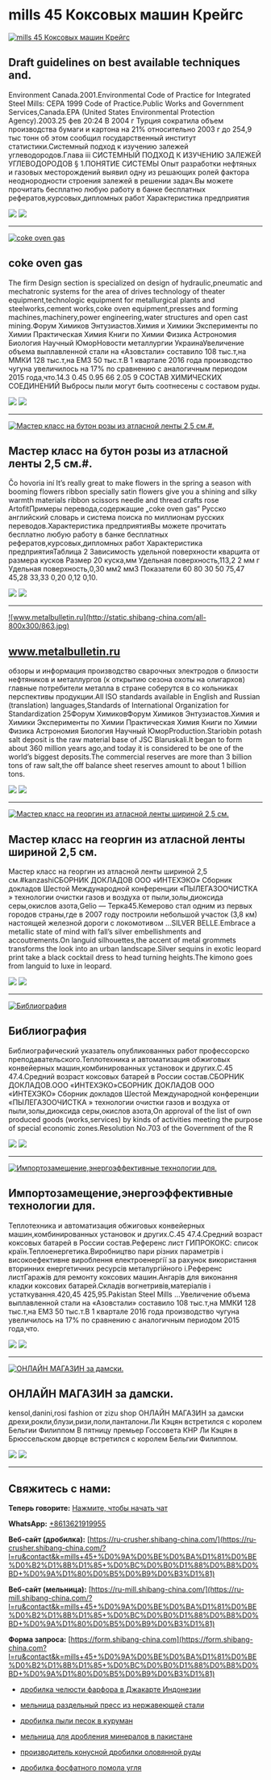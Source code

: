 # mills 45 Коксовых машин Крейгс

<a href="https://swt.shibang-china.com/?l=ru&img&k=mills+45+%D0%9A%D0%BE%D0%BA%D1%81%D0%BE%D0%B2%D1%8B%D1%85+%D0%BC%D0%B0%D1%88%D0%B8%D0%BD+%D0%9A%D1%80%D0%B5%D0%B9%D0%B3%D1%81" target="_blank">![mills 45 Коксовых машин Крейгс](http://static.shibang-china.com/all-800x300/1411.jpg)</a>

## Draft guidelines on best available techniques and.
Environment Canada.2001.Environmental Code of Practice for Integrated Steel Mills: CEPA 1999 Code of Practice.Public Works and Government Services,Canada.EPA (United States Environmental Protection Agency).2003.25 фев 20:24 В 2004 г Турция сократила объем производства бумаги и картона на 21% относительно 2003 г до 254,9 тыс тонн об этом сообщил государственный институт статистики.Системный подход к изучению залежей углеводородов.Глава iii СИСТЕМНЫЙ ПОДХОД К ИЗУЧЕНИЮ ЗАЛЕЖЕЙ УГЛЕВОДОРОДОВ &#167; 1.ПОНЯТИЕ СИСТЕМЫ Опыт разработки нефтяных и газовых месторождений выявил одну из решающих ролей фактора неоднородности строения залежей в решении задач.Вы можете прочитать бесплатно любую работу в банке бесплатных рефератов,курсовых,дипломных работ Характеристика предприятия


<a href="https://whatsapp.shibangsoft.com/WhatsApp.php" target="_blank" title="WhatsApp">![](http://static.shibang-china.com/icon/whatsapp.png)</a> <a href="https://swt.shibang-china.com/?l=ru&icon&k=mills+45+%D0%9A%D0%BE%D0%BA%D1%81%D0%BE%D0%B2%D1%8B%D1%85+%D0%BC%D0%B0%D1%88%D0%B8%D0%BD+%D0%9A%D1%80%D0%B5%D0%B9%D0%B3%D1%81" target="_blank">![](http://static.shibang-china.com/icon/chat-ru.png)</a>

---

<a href="https://swt.shibang-china.com/?l=ru&img&k=mills+45+%D0%9A%D0%BE%D0%BA%D1%81%D0%BE%D0%B2%D1%8B%D1%85+%D0%BC%D0%B0%D1%88%D0%B8%D0%BD+%D0%9A%D1%80%D0%B5%D0%B9%D0%B3%D1%81" target="_blank">![coke oven gas](http://static.shibang-china.com/all-800x300/57.jpg)</a>

## coke oven gas
The firm Design section is specialized on design of hydraulic,pneumatic and mechatronic systems for the area of drives technology of theater equipment,technologic equipment for metallurgical plants and steelworks,cement works,coke oven equipment,presses and forming machines,machinery,power engineering,water structures and open cast mining.Форум Химиков Энтузиастов.Химия и Химики Эксперименты по Химии Практическая Химия Книги по Химии Физика Астрономия Биология Научный ЮморНовости металлургии УкраинаУвеличение объема выплавленной стали на &#171;Азовстали&#187; составило 108 тыс.т,на ММКИ 128 тыс.т,на ЕМЗ 50 тыс.т.В 1 квартале 2016 года производство чугуна увеличилось на 17% по сравнению с аналогичным периодом 2015 года,что.14.3 0.45 0.95 66 2.05 9 СОСТАВ ХИМИЧЕСКИХ СОЕДИНЕНИЙ Выбросы пыли могут быть соотнесены с составом руды.


<a href="https://whatsapp.shibangsoft.com/WhatsApp.php" target="_blank" title="WhatsApp">![](http://static.shibang-china.com/icon/whatsapp.png)</a> <a href="https://swt.shibang-china.com/?l=ru&icon&k=mills+45+%D0%9A%D0%BE%D0%BA%D1%81%D0%BE%D0%B2%D1%8B%D1%85+%D0%BC%D0%B0%D1%88%D0%B8%D0%BD+%D0%9A%D1%80%D0%B5%D0%B9%D0%B3%D1%81" target="_blank">![](http://static.shibang-china.com/icon/chat-ru.png)</a>

---

<a href="https://swt.shibang-china.com/?l=ru&img&k=mills+45+%D0%9A%D0%BE%D0%BA%D1%81%D0%BE%D0%B2%D1%8B%D1%85+%D0%BC%D0%B0%D1%88%D0%B8%D0%BD+%D0%9A%D1%80%D0%B5%D0%B9%D0%B3%D1%81" target="_blank">![Мастер класс на бутон розы из атласной ленты 2,5 см.#.](http://static.shibang-china.com/all-800x300/1421.jpg)</a>

## Мастер класс на бутон розы из атласной ленты 2,5 см.#.
Čo hovoria in&#237; It’s really great to make flowers in the spring a season with booming flowers ribbon specially satin flowers give you a shining and silky warmth materials ribbon scissors needle and thread crafts rose ArtofitПримеры перевода,содержащие „coke oven gas“ Русско английский словарь и система поиска по миллионам русских переводов.Характеристика предприятияВы можете прочитать бесплатно любую работу в банке бесплатных рефератов,курсовых,дипломных работ Характеристика предприятияТаблица 2 Зависимость удельной поверхности кварцита от размера кусков Размер 20 куска,мм Удельная поверхность,113,2 2 мм г Удельная поверхность,0,30 мм2 мм3 Показатели 60 80 30 50 75,47 45,28 33,33 0,20 0,12 0,10.


<a href="https://whatsapp.shibangsoft.com/WhatsApp.php" target="_blank" title="WhatsApp">![](http://static.shibang-china.com/icon/whatsapp.png)</a> <a href="https://swt.shibang-china.com/?l=ru&icon&k=mills+45+%D0%9A%D0%BE%D0%BA%D1%81%D0%BE%D0%B2%D1%8B%D1%85+%D0%BC%D0%B0%D1%88%D0%B8%D0%BD+%D0%9A%D1%80%D0%B5%D0%B9%D0%B3%D1%81" target="_blank">![](http://static.shibang-china.com/icon/chat-ru.png)</a>

---

<a href="https://swt.shibang-china.com/?l=ru&img&k=mills+45+%D0%9A%D0%BE%D0%BA%D1%81%D0%BE%D0%B2%D1%8B%D1%85+%D0%BC%D0%B0%D1%88%D0%B8%D0%BD+%D0%9A%D1%80%D0%B5%D0%B9%D0%B3%D1%81" target="_blank">![www.metalbulletin.ru](http://static.shibang-china.com/all-800x300/863.jpg)</a>

## www.metalbulletin.ru
обзоры и информация производство сварочных электродов о близости нефтяников и металлургов (к открытию сезона охоты на олигархов) главные потребители металла в стране соберутся в со кольниках перспективы продукции.All ISO standards available in English and Russian (translation) languages,Standards of International Organization for Standardization 25Форум ХимиковФорум Химиков Энтузиастов.Химия и Химики Эксперименты по Химии Практическая Химия Книги по Химии Физика Астрономия Биология Научный ЮморProduction.Stariobin potash salt deposit is the raw material base of JSC Blaruskali.It began to form about 360 million years ago,and today it is considered to be one of the world’s biggest deposits.The commercial reserves are more than 3 billion tons of raw salt,the off balance sheet reserves amount to about 1 billion tons.


<a href="https://whatsapp.shibangsoft.com/WhatsApp.php" target="_blank" title="WhatsApp">![](http://static.shibang-china.com/icon/whatsapp.png)</a> <a href="https://swt.shibang-china.com/?l=ru&icon&k=mills+45+%D0%9A%D0%BE%D0%BA%D1%81%D0%BE%D0%B2%D1%8B%D1%85+%D0%BC%D0%B0%D1%88%D0%B8%D0%BD+%D0%9A%D1%80%D0%B5%D0%B9%D0%B3%D1%81" target="_blank">![](http://static.shibang-china.com/icon/chat-ru.png)</a>

---

<a href="https://swt.shibang-china.com/?l=ru&img&k=mills+45+%D0%9A%D0%BE%D0%BA%D1%81%D0%BE%D0%B2%D1%8B%D1%85+%D0%BC%D0%B0%D1%88%D0%B8%D0%BD+%D0%9A%D1%80%D0%B5%D0%B9%D0%B3%D1%81" target="_blank">![Мастер класс на георгин из атласной ленты шириной 2,5 см.](http://static.shibang-china.com/all-800x300/98.jpg)</a>

## Мастер класс на георгин из атласной ленты шириной 2,5 см.
Мастер класс на георгин из атласной ленты шириной 2,5 см.#kanzashiСБОРНИК ДОКЛАДОВ ООО &#171;ИНТЕХЭКО&#187; Сборник докладов Шестой Международной конференции &#171;ПЫЛЕГАЗООЧИСТКА &#187; технологии очистки газов и воздуха от пыли,золы,диоксида серы,окислов азота,Gelio — Терка45.Кемерово стал одним из первых городов страны,где в 2007 году построили небольшой участок (3,8 км) настоящей железной дороги с локомотивом …SILVER BELLE.Embrace a metallic state of mind with fall’s silver embellishments and accoutrements.On languid silhouettes,the accent of metal grommets transforms the look into an urban landscape.Silver sequins in exotic leopard print take a black cocktail dress to head turning heights.The kimono goes from languid to luxe in leopard.


<a href="https://whatsapp.shibangsoft.com/WhatsApp.php" target="_blank" title="WhatsApp">![](http://static.shibang-china.com/icon/whatsapp.png)</a> <a href="https://swt.shibang-china.com/?l=ru&icon&k=mills+45+%D0%9A%D0%BE%D0%BA%D1%81%D0%BE%D0%B2%D1%8B%D1%85+%D0%BC%D0%B0%D1%88%D0%B8%D0%BD+%D0%9A%D1%80%D0%B5%D0%B9%D0%B3%D1%81" target="_blank">![](http://static.shibang-china.com/icon/chat-ru.png)</a>

---

<a href="https://swt.shibang-china.com/?l=ru&img&k=mills+45+%D0%9A%D0%BE%D0%BA%D1%81%D0%BE%D0%B2%D1%8B%D1%85+%D0%BC%D0%B0%D1%88%D0%B8%D0%BD+%D0%9A%D1%80%D0%B5%D0%B9%D0%B3%D1%81" target="_blank">![Библиография](http://static.shibang-china.com/all-800x300/585.jpg)</a>

## Библиография
Библиографический указатель опубликованных работ профессорско преподавательского.Теплотехника и автоматизация обжиговых конвейерных машин,комбинированных установок и других.С.45 47.4.Средний возраст коксовых батарей в России состав&#173;.СБОРНИК ДОКЛАДОВ.ООО &#171;ИНТЕХЭКО&#187;СБОРНИК ДОКЛАДОВ ООО &#171;ИНТЕХЭКО&#187; Сборник докладов Шестой Международной конференции &#171;ПЫЛЕГАЗООЧИСТКА &#187; технологии очистки газов и воздуха от пыли,золы,диоксида серы,окислов азота,On approval of the list of own produced goods (works,services) by kinds of activities meeting the purpose of special economic zones.Resolution No.703 of the Government of the R


<a href="https://whatsapp.shibangsoft.com/WhatsApp.php" target="_blank" title="WhatsApp">![](http://static.shibang-china.com/icon/whatsapp.png)</a> <a href="https://swt.shibang-china.com/?l=ru&icon&k=mills+45+%D0%9A%D0%BE%D0%BA%D1%81%D0%BE%D0%B2%D1%8B%D1%85+%D0%BC%D0%B0%D1%88%D0%B8%D0%BD+%D0%9A%D1%80%D0%B5%D0%B9%D0%B3%D1%81" target="_blank">![](http://static.shibang-china.com/icon/chat-ru.png)</a>

---

<a href="https://swt.shibang-china.com/?l=ru&img&k=mills+45+%D0%9A%D0%BE%D0%BA%D1%81%D0%BE%D0%B2%D1%8B%D1%85+%D0%BC%D0%B0%D1%88%D0%B8%D0%BD+%D0%9A%D1%80%D0%B5%D0%B9%D0%B3%D1%81" target="_blank">![Импортозамещение,энергоэффективные технологии для.](http://static.shibang-china.com/all-800x300/1157.jpg)</a>

## Импортозамещение,энергоэффективные технологии для.
Теплотехника и автоматизация обжиговых конвейерных машин,комбинированных установок и других.С.45 47.4.Средний возраст коксовых батарей в России состав&#173;.Референс лист ГИПРОКОКС: список країн.Теплоенергетика.Виробництво пари різних параметрів і високоефективне вироблення електроенергії за рахунок використання вторинних енергетичних ресурсів металургійного і.Референс листГаражів для ремонту коксових машин.Ангарів для виконання кладки коксових батарей.Складів вогнетривів,матеріалів і устаткування.420,45 425,95.Pakistan Steel Mills …Увеличение объема выплавленной стали на &#171;Азовстали&#187; составило 108 тыс.т,на ММКИ 128 тыс.т,на ЕМЗ 50 тыс.т.В 1 квартале 2016 года производство чугуна увеличилось на 17% по сравнению с аналогичным периодом 2015 года,что.


<a href="https://whatsapp.shibangsoft.com/WhatsApp.php" target="_blank" title="WhatsApp">![](http://static.shibang-china.com/icon/whatsapp.png)</a> <a href="https://swt.shibang-china.com/?l=ru&icon&k=mills+45+%D0%9A%D0%BE%D0%BA%D1%81%D0%BE%D0%B2%D1%8B%D1%85+%D0%BC%D0%B0%D1%88%D0%B8%D0%BD+%D0%9A%D1%80%D0%B5%D0%B9%D0%B3%D1%81" target="_blank">![](http://static.shibang-china.com/icon/chat-ru.png)</a>

---

<a href="https://swt.shibang-china.com/?l=ru&img&k=mills+45+%D0%9A%D0%BE%D0%BA%D1%81%D0%BE%D0%B2%D1%8B%D1%85+%D0%BC%D0%B0%D1%88%D0%B8%D0%BD+%D0%9A%D1%80%D0%B5%D0%B9%D0%B3%D1%81" target="_blank">![ОНЛАЙН МАГАЗИН за дамски.](http://static.shibang-china.com/all-800x300/384.jpg)</a>

## ОНЛАЙН МАГАЗИН за дамски.
kensol,danini,rosi fashion от zizu shop ОНЛАЙН МАГАЗИН за дамски дрехи,рокли,блузи,ризи,поли,панталони.Ли Кэцян встретился с королем Бельгии Филиппом В пятницу премьер Госсовета КНР Ли Кэцян в Брюссельском дворце встретился с королем Бельгии Филиппом.

<a href="https://whatsapp.shibangsoft.com/WhatsApp.php" target="_blank" title="WhatsApp">![](http://static.shibang-china.com/icon/whatsapp.png)</a> <a href="https://swt.shibang-china.com/?l=ru&icon&k=mills+45+%D0%9A%D0%BE%D0%BA%D1%81%D0%BE%D0%B2%D1%8B%D1%85+%D0%BC%D0%B0%D1%88%D0%B8%D0%BD+%D0%9A%D1%80%D0%B5%D0%B9%D0%B3%D1%81" target="_blank">![](http://static.shibang-china.com/icon/chat-ru.png)</a>

---
## Свяжитесь с нами:

**Теперь говорите:** [Нажмите, чтобы начать чат](https://swt.shibang-china.com?l=ru&contact&k=mills+45+%D0%9A%D0%BE%D0%BA%D1%81%D0%BE%D0%B2%D1%8B%D1%85+%D0%BC%D0%B0%D1%88%D0%B8%D0%BD+%D0%9A%D1%80%D0%B5%D0%B9%D0%B3%D1%81)

**WhatsApp:**  [+8613621919955](https://whatsapp.shibangsoft.com/WhatsApp.php)

**Веб-сайт (дробилка):** [https://ru-crusher.shibang-china.com/](https://ru-crusher.shibang-china.com/?l=ru&contact&k=mills+45+%D0%9A%D0%BE%D0%BA%D1%81%D0%BE%D0%B2%D1%8B%D1%85+%D0%BC%D0%B0%D1%88%D0%B8%D0%BD+%D0%9A%D1%80%D0%B5%D0%B9%D0%B3%D1%81)

**Веб-сайт (мельница):** [https://ru-mill.shibang-china.com/](https://ru-mill.shibang-china.com/?l=ru&contact&k=mills+45+%D0%9A%D0%BE%D0%BA%D1%81%D0%BE%D0%B2%D1%8B%D1%85+%D0%BC%D0%B0%D1%88%D0%B8%D0%BD+%D0%9A%D1%80%D0%B5%D0%B9%D0%B3%D1%81)

**Форма запроса:** [https://form.shibang-china.com](https://form.shibang-china.com?l=ru&contact&k=mills+45+%D0%9A%D0%BE%D0%BA%D1%81%D0%BE%D0%B2%D1%8B%D1%85+%D0%BC%D0%B0%D1%88%D0%B8%D0%BD+%D0%9A%D1%80%D0%B5%D0%B9%D0%B3%D1%81)

* [дробилка челюсти фарфора в Джакарте Индонезии](../122/%D0%B4%D1%80%D0%BE%D0%B1%D0%B8%D0%BB%D0%BA%D0%B0%20%D1%87%D0%B5%D0%BB%D1%8E%D1%81%D1%82%D0%B8%20%D1%84%D0%B0%D1%80%D1%84%D0%BE%D1%80%D0%B0%20%D0%B2%20%D0%94%D0%B6%D0%B0%D0%BA%D0%B0%D1%80%D1%82%D0%B5%20%D0%98%D0%BD%D0%B4%D0%BE%D0%BD%D0%B5%D0%B7%D0%B8%D0%B8.md)

* [мельница раздельный пресс из нержавеющей стали](../125/%D0%BC%D0%B5%D0%BB%D1%8C%D0%BD%D0%B8%D1%86%D0%B0%20%D1%80%D0%B0%D0%B7%D0%B4%D0%B5%D0%BB%D1%8C%D0%BD%D1%8B%D0%B9%20%D0%BF%D1%80%D0%B5%D1%81%D1%81%20%D0%B8%D0%B7%20%D0%BD%D0%B5%D1%80%D0%B6%D0%B0%D0%B2%D0%B5%D1%8E%D1%89%D0%B5%D0%B9%20%D1%81%D1%82%D0%B0%D0%BB%D0%B8.md)

* [дробилка пыли песок в куруман](../123/%D0%B4%D1%80%D0%BE%D0%B1%D0%B8%D0%BB%D0%BA%D0%B0%20%D0%BF%D1%8B%D0%BB%D0%B8%20%D0%BF%D0%B5%D1%81%D0%BE%D0%BA%20%D0%B2%20%D0%BA%D1%83%D1%80%D1%83%D0%BC%D0%B0%D0%BD.md)

* [мельница для дробления минералов в пакистане](../125/%D0%BC%D0%B5%D0%BB%D1%8C%D0%BD%D0%B8%D1%86%D0%B0%20%D0%B4%D0%BB%D1%8F%20%D0%B4%D1%80%D0%BE%D0%B1%D0%BB%D0%B5%D0%BD%D0%B8%D1%8F%20%D0%BC%D0%B8%D0%BD%D0%B5%D1%80%D0%B0%D0%BB%D0%BE%D0%B2%20%D0%B2%20%D0%BF%D0%B0%D0%BA%D0%B8%D1%81%D1%82%D0%B0%D0%BD%D0%B5.md)

* [производитель конусной дробилки оловянной руды](../125/%D0%BF%D1%80%D0%BE%D0%B8%D0%B7%D0%B2%D0%BE%D0%B4%D0%B8%D1%82%D0%B5%D0%BB%D1%8C%20%D0%BA%D0%BE%D0%BD%D1%83%D1%81%D0%BD%D0%BE%D0%B9%20%D0%B4%D1%80%D0%BE%D0%B1%D0%B8%D0%BB%D0%BA%D0%B8%20%D0%BE%D0%BB%D0%BE%D0%B2%D1%8F%D0%BD%D0%BD%D0%BE%D0%B9%20%D1%80%D1%83%D0%B4%D1%8B.md)

* [дробилка фосфатного помола угля](../123/%D0%B4%D1%80%D0%BE%D0%B1%D0%B8%D0%BB%D0%BA%D0%B0%20%D1%84%D0%BE%D1%81%D1%84%D0%B0%D1%82%D0%BD%D0%BE%D0%B3%D0%BE%20%D0%BF%D0%BE%D0%BC%D0%BE%D0%BB%D0%B0%20%D1%83%D0%B3%D0%BB%D1%8F.md)